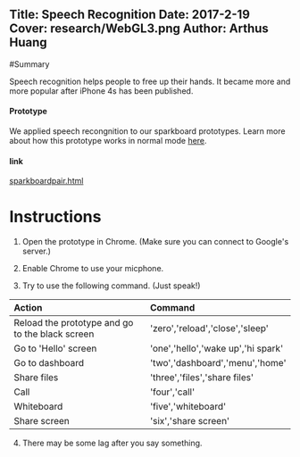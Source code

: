 Title: Speech Recognition
Date: 2017-2-19
Cover: research/WebGL3.png
Author: Arthus Huang
---
#Summary

Speech recognition helps people to free up their hands. It became more and more popular after iPhone 4s has been published.

#### Prototype

We applied speech recongnition to our sparkboard prototypes. Learn more about how this prototype works in normal mode [here](../prototypes/spark-pairing.html).

#### link

[sparkboardpair.html](https://uxccds.github.io/SparkMobile/pair/page/sparkboardpair.html)

# Instructions

1) Open the prototype in Chrome. (Make sure you can connect to Google's server.)

2) Enable Chrome to use your micphone.

3) Try to use the following command. (Just speak!)

| Action                                          | Command                             |
|:------------------------------------------------|:------------------------------------|
| Reload the prototype and go to the black screen | 'zero','reload','close','sleep'     |
| Go to 'Hello' screen                            | 'one','hello','wake up','hi spark'  |
| Go to dashboard                                 | 'two','dashboard','menu','home'     |
| Share files                                     | 'three','files','share files'       |
| Call                                            | 'four','call'                       |
| Whiteboard                                      | 'five','whiteboard'                 |
| Share screen                                    | 'six','share screen'                |

4) There may be some lag after you say something.